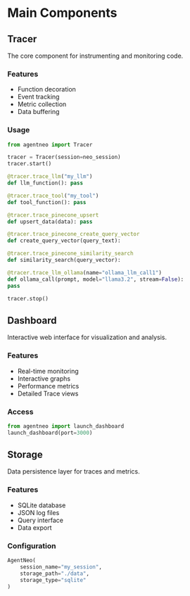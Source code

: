 # Main Components

## Tracer
The core component for instrumenting and monitoring code.

### Features
- Function decoration
- Event tracking
- Metric collection
- Data buffering

### Usage
```python
from agentneo import Tracer

tracer = Tracer(session=neo_session)
tracer.start()

@tracer.trace_llm("my_llm")
def llm_function(): pass

@tracer.trace_tool("my_tool")
def tool_function(): pass

@tracer.trace_pinecone_upsert
def upsert_data(data): pass

@tracer.trace_pinecone_create_query_vector
def create_query_vector(query_text):

@tracer.trace_pinecone_similarity_search
def similarity_search(query_vector):

@tracer.trace_llm_ollama(name="ollama_llm_call1")
def ollama_call(prompt, model="llama3.2", stream=False):
pass

tracer.stop()
```

## Dashboard
Interactive web interface for visualization and analysis.

### Features
- Real-time monitoring
- Interactive graphs
- Performance metrics
- Detailed Trace views

### Access
```python
from agentneo import launch_dashboard
launch_dashboard(port=3000)
```

## Storage
Data persistence layer for traces and metrics.

### Features
- SQLite database
- JSON log files
- Query interface
- Data export

### Configuration
```python
AgentNeo(
    session_name="my_session",
    storage_path="./data",
    storage_type="sqlite"
)
```